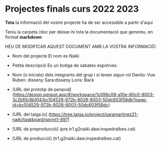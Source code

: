 # Projectes finals curs 2022 2023

**Tota** la informació del vostre projecte ha de ser accessible a partir d'aquí

Teniu la carpeta /doc per deixar-hi tota la documentació que genereu, en format __markdown__

HEU DE MODIFICAR AQUEST DOCUMENT AMB LA VOSTRA INFORMACIÖ:
* Nom del projecte
El nom es Naiki
* Petita descripció
Es un botiga de sabates espotives.
* Nom (o inicials) dels integrants del grup i si tenen algun rol
Danilo: Vue
Ruben: disseny
Sara:disseny
Loris: Back
* [URL del prototip de penpod] (https://design.penpot.app/#/workspace/1c096c09-a10e-80c0-8003-3c2bf0c8b104/bc104529-972b-8028-8003-50dc603f58db?page-id=bc104529-972b-8028-8003-50dc603f58dc)
* [URL del taiga.io] (https://tree.taiga.io/project/saramartinez21-naiki/taskboard/sprint1-897)

* [URL de preproducció] (pre.tr1.g2naiki.daw.inspedralbes.cat) 
* [URL de producció] (tr1.g2naiki.daw.inspedralbes.cat)


